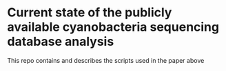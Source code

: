 # Current state of the publicly available cyanobacteria sequencing database analysis

This repo contains and describes the scripts used in the paper above
